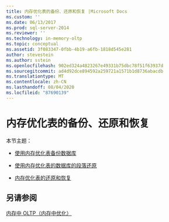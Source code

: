 ```yaml
---
title: 内存优化表的备份、还原和恢复 |Microsoft Docs
ms.custom: ''
ms.date: 06/13/2017
ms.prod: sql-server-2014
ms.reviewer: ''
ms.technology: in-memory-oltp
ms.topic: conceptual
ms.assetid: 3f083347-0fbb-4b19-a6fb-1818d545e281
author: stevestein
ms.author: sstein
ms.openlocfilehash: 902ed324a4823267e49331b75dbc78f51f63937d
ms.sourcegitcommit: ad4d92dce894592a259721a1571b1d8736abacdb
ms.translationtype: MT
ms.contentlocale: zh-CN
ms.lasthandoff: 08/04/2020
ms.locfileid: "87690139"
---
```

# <a name="backup-restore-and-recovery-of-memory-optimized-tables"></a>内存优化表的备份、还原和恢复
  本节主题：  
  
-   [使用内存优化表备份数据库](../relational-databases/in-memory-oltp/memory-optimized-tables.md)  
  
-   [使用内存优化表的数据库的段落还原](../relational-databases/in-memory-oltp/piecemeal-restore-of-databases-with-memory-optimized-tables.md)  
  
-   [内存优化表的还原和恢复](../relational-databases/in-memory-oltp/restore-and-recovery-of-memory-optimized-tables.md)  
  
## <a name="see-also"></a>另请参阅  
 [内存中 OLTP（内存中优化）](../relational-databases/in-memory-oltp/in-memory-oltp-in-memory-optimization.md)  
  
  
